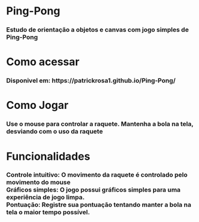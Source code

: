 <h1> Ping-Pong</h1>
<h3>Estudo de orientação a objetos e canvas com jogo simples de Ping-Pong</h3>
<h1>Como acessar</h1>
<h3>Disponivel em: https://patrickrosa1.github.io/Ping-Pong/</h3>
<h1>Como Jogar</h1>
<h3>Use o mouse para controlar a raquete.
Mantenha a bola na tela, desviando com o uso da raquete</h3>
<h1>Funcionalidades</h1>
<h3> Controle intuitivo: O movimento da raquete é controlado pelo movimento do mouse <br>
    Gráficos simples: O jogo possui gráficos simples para uma experiência de jogo limpa. <br>
    Pontuação: Registre sua pontuação tentando manter a bola na tela o maior tempo possível.</h3>
 

